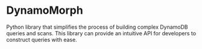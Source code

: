 # DynamoMorph
Python library that simplifies the process of building complex DynamoDB queries and scans. This library can provide an intuitive API for developers to construct queries with ease.
